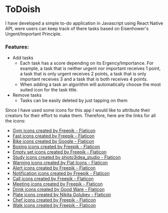 # ToDoish

I have developed a simple to-do application in Javascript using React Native API, were users can keep track of there tasks based on Eisenhower's Urgent/Important Principle.

### Features:

- Add tasks
  * Each task has a score depending on its Ergency/Importance. For example, a task that is neither urgent nor important receives 1 point, a task that is only urgent receives 2 points, a task that is only important receives 3 and a task that is both receives 4 points.
  * When adding a task an algorithm will automatically choose the most suited icon for the task title.
- Remove tasks
  * Tasks can be easily deleted by just tapping on them

Since I have used some icons for this app I would like to attribute their creators for their effort to make them. Therefore, here are the links for all the icons:

- <a href="https://www.flaticon.com/free-icons/gym" title="gym icons">Gym icons created by Freepik - Flaticon</a>
- <a href="https://www.flaticon.com/free-icons/fast" title="fast icons">Fast icons created by Freepik - Flaticon</a>
- <a href="https://www.flaticon.com/free-icons/bike" title="bike icons">Bike icons created by Google - Flaticon</a>
- <a href="https://www.flaticon.com/free-icons/boxing" title="boxing icons">Boxing icons created by Freepik - Flaticon</a>
- <a href="https://www.flaticon.com/free-icons/empty-set" title="empty set icons">Empty set icons created by Freepik - Flaticon</a>
- <a href="https://www.flaticon.com/free-icons/study" title="study icons">Study icons created by photo3idea_studio - Flaticon</a>
- <a href="https://www.flaticon.com/free-icons/warning" title="warning icons">Warning icons created by Flat Icons - Flaticon</a>
- <a href="https://www.flaticon.com/free-icons/alert" title="alert icons">Alert icons created by Freepik - Flaticon</a>
- <a href="https://www.flaticon.com/free-icons/notification" title="notification icons">Notification icons created by Freepik - Flaticon</a>
- <a href="https://www.flaticon.com/free-icons/call" title="call icons">Call icons created by Freepik - Flaticon</a>
- <a href="https://www.flaticon.com/free-icons/meeting" title="meeting icons">Meeting icons created by Freepik - Flaticon</a>
- <a href="https://www.flaticon.com/free-icons/drink" title="drink icons">Drink icons created by Good Ware - Flaticon</a>
- <a href="https://www.flaticon.com/free-icons/plate" title="plate icons">Plate icons created by Nikita Golubev - Flaticon</a>
- <a href="https://www.flaticon.com/free-icons/chef" title="chef icons">Chef icons created by Freepik - Flaticon</a>
- <a href="https://www.flaticon.com/free-icons/walk" title="walk icons">Walk icons created by Freepik - Flaticon</a>

